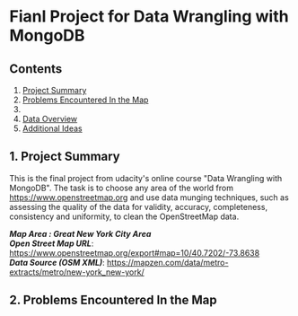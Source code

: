 # Fianl Project for Data Wrangling with MongoDB
## Contents
1. <a href = "#sum">Project Summary</a>
2. <a href = "#problem">Problems Encountered In the Map</a>
  1.  
3. <a href = "#sum">Data Overview</a>
4. <a href = "#sum">Additional Ideas</a>

## <div id = "sum">1. Project Summary
  This is the final project from udacity's online course "Data Wrangling with MongoDB". The task is to choose any area of the world from https://www.openstreetmap.org and use data munging techniques, such as assessing the quality of the data for validity, accuracy, completeness, consistency and uniformity, to clean the OpenStreetMap data.
  
**_Map Area : Great New York City Area_** </br>
**_Open Street Map URL_**: https://www.openstreetmap.org/export#map=10/40.7202/-73.8638 </br>
**_Data Source (OSM XML)_**: https://mapzen.com/data/metro-extracts/metro/new-york_new-york/ </br></div>

## <div id = "problem">2. Problems Encountered In the Map
